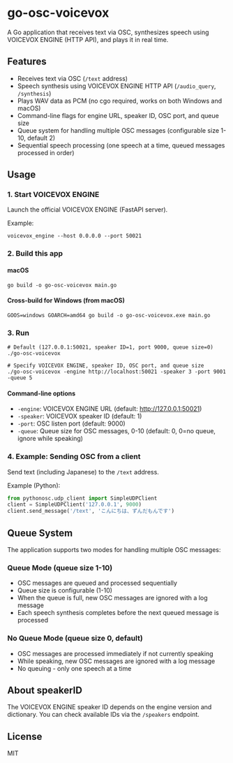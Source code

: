 # go-osc-voicevox

A Go application that receives text via OSC, synthesizes speech using VOICEVOX ENGINE (HTTP API), and plays it in real time.

## Features
- Receives text via OSC (`/text` address)
- Speech synthesis using VOICEVOX ENGINE HTTP API (`/audio_query`, `/synthesis`)
- Plays WAV data as PCM (no cgo required, works on both Windows and macOS)
- Command-line flags for engine URL, speaker ID, OSC port, and queue size
- Queue system for handling multiple OSC messages (configurable size 1-10, default 2)
- Sequential speech processing (one speech at a time, queued messages processed in order)

## Usage

### 1. Start VOICEVOX ENGINE
Launch the official VOICEVOX ENGINE (FastAPI server).

Example:
```
voicevox_engine --host 0.0.0.0 --port 50021
```

### 2. Build this app
#### macOS
```
go build -o go-osc-voicevox main.go
```
#### Cross-build for Windows (from macOS)
```
GOOS=windows GOARCH=amd64 go build -o go-osc-voicevox.exe main.go
```

### 3. Run
```
# Default (127.0.0.1:50021, speaker ID=1, port 9000, queue size=0)
./go-osc-voicevox

# Specify VOICEVOX ENGINE, speaker ID, OSC port, and queue size
./go-osc-voicevox -engine http://localhost:50021 -speaker 3 -port 9001 -queue 5
```

#### Command-line options
- `-engine`: VOICEVOX ENGINE URL (default: http://127.0.0.1:50021)
- `-speaker`: VOICEVOX speaker ID (default: 1)
- `-port`: OSC listen port (default: 9000)
- `-queue`: Queue size for OSC messages, 0-10 (default: 0, 0=no queue, ignore while speaking)

### 4. Example: Sending OSC from a client
Send text (including Japanese) to the `/text` address.

Example (Python):
```python
from pythonosc.udp_client import SimpleUDPClient
client = SimpleUDPClient('127.0.0.1', 9000)
client.send_message('/text', 'こんにちは、ずんだもんです')
```

## Queue System
The application supports two modes for handling multiple OSC messages:

### Queue Mode (queue size 1-10)
- OSC messages are queued and processed sequentially
- Queue size is configurable (1-10)
- When the queue is full, new OSC messages are ignored with a log message
- Each speech synthesis completes before the next queued message is processed

### No Queue Mode (queue size 0, default)
- OSC messages are processed immediately if not currently speaking
- While speaking, new OSC messages are ignored with a log message
- No queuing - only one speech at a time

## About speakerID
The VOICEVOX ENGINE speaker ID depends on the engine version and dictionary. You can check available IDs via the `/speakers` endpoint.

## License
MIT
